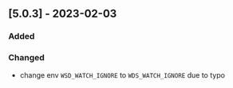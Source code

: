 ## [5.0.3] - 2023-02-03

### Added


### Changed
- change env `WSD_WATCH_IGNORE` to `WDS_WATCH_IGNORE` due to typo

